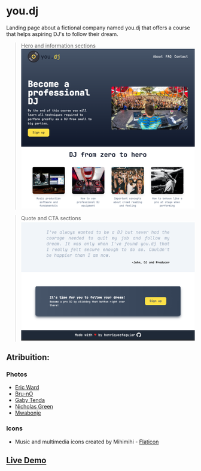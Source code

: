 # you.dj

Landing page about a fictional company named you.dj that offers a course that helps aspiring DJ's to follow their dream.

> Hero and information sections
> ![Screenshot number 1 of the landing page](./images/screeshot-1.png)

> Quote and CTA sections
> ![Screenshot number 2 of the landing page](./images/screenshot-2.png)

## Atribuition:

### Photos

- [Eric Ward](https://unsplash.com/photos/uD0W-swVGgE)
- [Bru-nO](https://pixabay.com/photos/studio-music-mixer-audio-1004158/)
- [Gaby Tenda](https://www.pexels.com/photo/person-using-dj-mixer-2717073/)
- [Nicholas Green](https://unsplash.com/photos/nPz8akkUmDI)
- [Mwabonje](https://www.pexels.com/photo/photo-of-disc-jockey-performing-1694900/)

### Icons

- Music and multimedia icons created by Mihimihi - [Flaticon](https://www.flaticon.com/free-icons/music-and-multimedia)

## [Live Demo](https://henriquecfaguiar.github.io/landing-page/)
